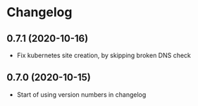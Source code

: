 # Changelog

## 0.7.1 (2020-10-16)
* Fix kubernetes site creation, by skipping broken DNS check

## 0.7.0 (2020-10-15)
* Start of using version numbers in changelog
